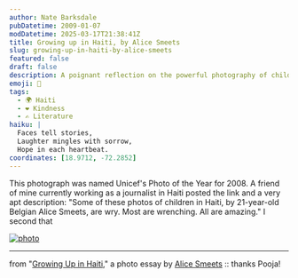 ```yaml
---
author: Nate Barksdale
pubDatetime: 2009-01-07
modDatetime: 2025-03-17T21:38:41Z
title: Growing up in Haiti, by Alice Smeets
slug: growing-up-in-haiti-by-alice-smeets
featured: false
draft: false
description: A poignant reflection on the powerful photography of children in Haiti by Alice Smeets.
emoji: 📸
tags:
  - 🌍 Haiti
  - ❤️ Kindness
  - ✍️ Literature
haiku: |
  Faces tell stories,  
  Laughter mingles with sorrow,  
  Hope in each heartbeat.
coordinates: [18.9712, -72.2852]
---
```


This photograph was named Unicef's Photo of the Year for 2008. A friend of mine currently working as a journalist in Haiti posted the link and a very apt description: "Some of these photos of children in Haiti, by 21-year-old Belgian Alice Smeets, are wry. Most are wrenching. All are amazing." I second that

[![photo](http://culture-making.com/media/slideshow001.jpg)](http://www.alicesmeets.com/gal_haiti.htm)

---

from "[Growing Up in Haiti](http://web.archive.org/web/20110907085646/http://www.alicesmeets.com:80/gal_haiti.htm)," a photo essay by [Alice Smeets](http://web.archive.org/web/20140622233651/http://www.alicesmeets.com/index.html) :: thanks Pooja!
